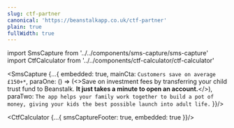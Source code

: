 ```yaml
---
slug: ctf-partner
canonical: 'https://beanstalkapp.co.uk/ctf-partner'
plain: true
fullWidth: true
---
```


import SmsCapture from '../../components/sms-capture/sms-capture'
import CtfCalculator from '../../components/ctf-calculator/ctf-calculator'

<SmsCapture {...{
  embedded: true,
  mainCta: `Customers save on average £150+*`,
  paraOne: () => (<>Save on investment fees by transferring your child trust fund to Beanstalk. <strong>It just takes a minute to open an account.</strong></>),
  paraTwo: `The app helps your family work together to build a pot of money, giving your kids the best possible launch into adult life.`
}}/>

<CtfCalculator {...{
  smsCaptureFooter: true,
  embedded: true
}}/>